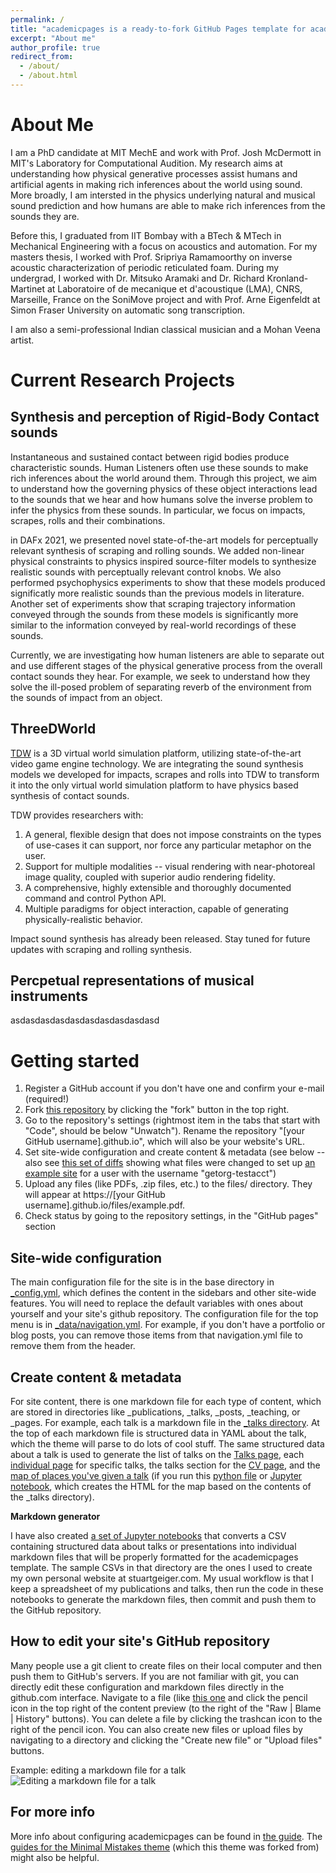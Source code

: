 ```yaml
---
permalink: /
title: "academicpages is a ready-to-fork GitHub Pages template for academic personal websites"
excerpt: "About me"
author_profile: true
redirect_from: 
  - /about/
  - /about.html
---
```

About Me
=====
I am a PhD candidate at MIT MechE and work with Prof. Josh McDermott in MIT's Laboratory for Computational Audition. My research aims at understanding how physical generative processes assist humans and artificial agents in making rich inferences about the world using sound. More broadly, I am intersted in the physics underlying  natural and musical sound prediction and how humans are able to make rich inferences from the sounds they are. 

Before this, I graduated from IIT Bombay with a BTech & MTech in Mechanical Engineering with a focus on acoustics and automation. For my masters thesis, I worked with Prof. Sripriya Ramamoorthy on inverse acoustic characterization of periodic reticulated foam. During my undergrad, I worked with Dr. Mitsuko Aramaki and Dr. Richard Kronland-Martinet at Laboratoire of de mecanique et d'acoustique (LMA), CNRS, Marseille, France on the SoniMove project and with Prof. Arne Eigenfeldt at Simon Fraser University on automatic song transcription.

I am also a semi-professional Indian classical musician and a Mohan Veena artist.

Current Research Projects
======

Synthesis and perception of Rigid-Body Contact sounds
-----
Instantaneous and sustained contact between rigid bodies produce characteristic sounds. Human Listeners often use these sounds to make rich inferences about the world around them. Through this project, we aim to understand how the governing physics of these object interactions lead to the sounds that we hear and how humans solve the inverse problem to infer the physics from these sounds. In particular, we focus on impacts, scrapes, rolls and their combinations.

in DAFx 2021, we presented novel state-of-the-art models for perceptually relevant synthesis of scraping and rolling sounds. We added non-linear physical constraints to physics inspired source-filter models to synthesize realistic sounds with perceptually relevant control knobs. We also performed psychophysics experiments to show that these models produced significatly more realistic sounds than the previous models in literature. Another set of experiments show that scraping trajectory information conveyed through the sounds from these models is significantly more similar to the information conveyed by real-world recordings of these sounds.

Currently, we are investigating how human listeners are able to separate out and use different stages of the physical generative process from the overall contact sounds they hear. For example, we seek to understand how they solve the ill-posed problem of separating reverb of the environment from the sounds of impact from an object.


ThreeDWorld
------

[TDW](https://www.threedworld.org/) is a 3D virtual world simulation platform, utilizing state-of-the-art video game engine technology. We are integrating the sound synthesis models we developed for impacts, scrapes and rolls into TDW to transform it into the only virtual world simulation platform to have physics based synthesis of contact sounds. 

TDW provides researchers with:

1. A general, flexible design that does not impose constraints on the types of use-cases it can support, nor force any particular metaphor on the user.
2. Support for multiple modalities -- visual rendering with near-photoreal image quality, coupled with superior audio rendering fidelity.
3. A comprehensive, highly extensible and thoroughly documented command and control Python API.
4. Multiple paradigms for object interaction, capable of generating physically-realistic behavior.

Impact sound synthesis has already been released. Stay tuned for future updates with scraping and rolling synthesis.

Percpetual representations of musical instruments
------

asdasdasdasdasdasdasdasdasdasd




Getting started
======
1. Register a GitHub account if you don't have one and confirm your e-mail (required!)
1. Fork [this repository](https://github.com/academicpages/academicpages.github.io) by clicking the "fork" button in the top right. 
1. Go to the repository's settings (rightmost item in the tabs that start with "Code", should be below "Unwatch"). Rename the repository "[your GitHub username].github.io", which will also be your website's URL.
1. Set site-wide configuration and create content & metadata (see below -- also see [this set of diffs](http://archive.is/3TPas) showing what files were changed to set up [an example site](https://getorg-testacct.github.io) for a user with the username "getorg-testacct")
1. Upload any files (like PDFs, .zip files, etc.) to the files/ directory. They will appear at https://[your GitHub username].github.io/files/example.pdf.  
1. Check status by going to the repository settings, in the "GitHub pages" section

Site-wide configuration
------
The main configuration file for the site is in the base directory in [_config.yml](https://github.com/academicpages/academicpages.github.io/blob/master/_config.yml), which defines the content in the sidebars and other site-wide features. You will need to replace the default variables with ones about yourself and your site's github repository. The configuration file for the top menu is in [_data/navigation.yml](https://github.com/academicpages/academicpages.github.io/blob/master/_data/navigation.yml). For example, if you don't have a portfolio or blog posts, you can remove those items from that navigation.yml file to remove them from the header. 

Create content & metadata
------
For site content, there is one markdown file for each type of content, which are stored in directories like _publications, _talks, _posts, _teaching, or _pages. For example, each talk is a markdown file in the [_talks directory](https://github.com/academicpages/academicpages.github.io/tree/master/_talks). At the top of each markdown file is structured data in YAML about the talk, which the theme will parse to do lots of cool stuff. The same structured data about a talk is used to generate the list of talks on the [Talks page](https://academicpages.github.io/talks), each [individual page](https://academicpages.github.io/talks/2012-03-01-talk-1) for specific talks, the talks section for the [CV page](https://academicpages.github.io/cv), and the [map of places you've given a talk](https://academicpages.github.io/talkmap.html) (if you run this [python file](https://github.com/academicpages/academicpages.github.io/blob/master/talkmap.py) or [Jupyter notebook](https://github.com/academicpages/academicpages.github.io/blob/master/talkmap.ipynb), which creates the HTML for the map based on the contents of the _talks directory).

**Markdown generator**

I have also created [a set of Jupyter notebooks](https://github.com/academicpages/academicpages.github.io/tree/master/markdown_generator
) that converts a CSV containing structured data about talks or presentations into individual markdown files that will be properly formatted for the academicpages template. The sample CSVs in that directory are the ones I used to create my own personal website at stuartgeiger.com. My usual workflow is that I keep a spreadsheet of my publications and talks, then run the code in these notebooks to generate the markdown files, then commit and push them to the GitHub repository.

How to edit your site's GitHub repository
------
Many people use a git client to create files on their local computer and then push them to GitHub's servers. If you are not familiar with git, you can directly edit these configuration and markdown files directly in the github.com interface. Navigate to a file (like [this one](https://github.com/academicpages/academicpages.github.io/blob/master/_talks/2012-03-01-talk-1.md) and click the pencil icon in the top right of the content preview (to the right of the "Raw | Blame | History" buttons). You can delete a file by clicking the trashcan icon to the right of the pencil icon. You can also create new files or upload files by navigating to a directory and clicking the "Create new file" or "Upload files" buttons. 

Example: editing a markdown file for a talk
![Editing a markdown file for a talk](/images/editing-talk.png)

For more info
------
More info about configuring academicpages can be found in [the guide](https://academicpages.github.io/markdown/). The [guides for the Minimal Mistakes theme](https://mmistakes.github.io/minimal-mistakes/docs/configuration/) (which this theme was forked from) might also be helpful.
